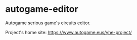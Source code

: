 # autogame-editor
Autogame serious game's circuits editor.

Project's home site:
https://www.autogame.eus/yhe-project/

